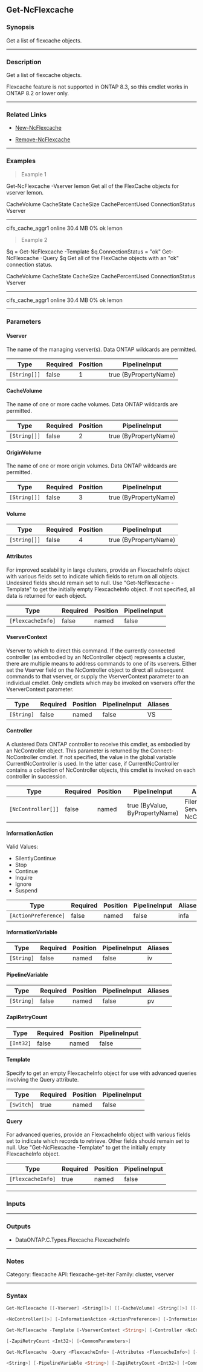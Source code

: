 Get-NcFlexcache
---------------

### Synopsis
Get a list of flexcache objects.

---

### Description

Get a list of flexcache objects.

Flexcache feature is not supported in ONTAP 8.3, so this cmdlet works in ONTAP 8.2 or lower only.

---

### Related Links
* [New-NcFlexcache](New-NcFlexcache)

* [Remove-NcFlexcache](Remove-NcFlexcache)

---

### Examples
> Example 1

Get-NcFlexcache -Vserver lemon
Get all of the FlexCache objects for vserver lemon.

CacheVolume              CacheState          CacheSize   CachePercentUsed  ConnectionStatus  Vserver
-----------              ----------          ---------   ----------------  ----------------  -------
cifs_cache_aggr1         online                30.4 MB                 0%         ok         lemon

> Example 2

$q = Get-NcFlexcache -Template
$q.ConnectionStatus = "ok"
Get-NcFlexcache -Query $q
Get all of the FlexCache objects with an "ok" connection status.

CacheVolume              CacheState          CacheSize   CachePercentUsed  ConnectionStatus  Vserver
-----------              ----------          ---------   ----------------  ----------------  -------
cifs_cache_aggr1         online                30.4 MB                 0%         ok         lemon

---

### Parameters
#### **Vserver**
The name of the managing vserver(s).  Data ONTAP wildcards are permitted.

|Type        |Required|Position|PipelineInput        |
|------------|--------|--------|---------------------|
|`[String[]]`|false   |1       |true (ByPropertyName)|

#### **CacheVolume**
The name of one or more cache volumes.  Data ONTAP wildcards are permitted.

|Type        |Required|Position|PipelineInput        |
|------------|--------|--------|---------------------|
|`[String[]]`|false   |2       |true (ByPropertyName)|

#### **OriginVolume**
The name of one or more origin volumes.  Data ONTAP wildcards are permitted.

|Type        |Required|Position|PipelineInput        |
|------------|--------|--------|---------------------|
|`[String[]]`|false   |3       |true (ByPropertyName)|

#### **Volume**

|Type        |Required|Position|PipelineInput        |
|------------|--------|--------|---------------------|
|`[String[]]`|false   |4       |true (ByPropertyName)|

#### **Attributes**
For improved scalability in large clusters, provide an FlexcacheInfo object with various fields set to indicate which fields to return on all objects.  Undesired fields should remain set to null.  Use "Get-NcFlexcache -Template" to get the initially empty FlexcacheInfo object.  If not specified, all data is returned for each object.

|Type             |Required|Position|PipelineInput|
|-----------------|--------|--------|-------------|
|`[FlexcacheInfo]`|false   |named   |false        |

#### **VserverContext**
Vserver to which to direct this command.  If the currently connected controller (as embodied by an NcController object) represents a cluster, there are multiple means to address commands to one of its vservers.  Either set the Vserver field on the NcController object to direct all subsequent commands to that vserver, or supply the VserverContext parameter to an individual cmdlet.  Only cmdlets which may be invoked on vservers offer the VserverContext parameter.

|Type      |Required|Position|PipelineInput|Aliases|
|----------|--------|--------|-------------|-------|
|`[String]`|false   |named   |false        |VS     |

#### **Controller**
A clustered Data ONTAP controller to receive this cmdlet, as embodied by an NcController object.  This parameter is returned by the Connect-NcController cmdlet.  If not specified, the value in the global variable CurrentNcController is used.  In the latter case, if CurrentNcController contains a collection of NcController objects, this cmdlet is invoked on each controller in succession.

|Type              |Required|Position|PipelineInput                 |Aliases                          |
|------------------|--------|--------|------------------------------|---------------------------------|
|`[NcController[]]`|false   |named   |true (ByValue, ByPropertyName)|Filer<br/>Server<br/>NcController|

#### **InformationAction**

Valid Values:

* SilentlyContinue
* Stop
* Continue
* Inquire
* Ignore
* Suspend

|Type                |Required|Position|PipelineInput|Aliases|
|--------------------|--------|--------|-------------|-------|
|`[ActionPreference]`|false   |named   |false        |infa   |

#### **InformationVariable**

|Type      |Required|Position|PipelineInput|Aliases|
|----------|--------|--------|-------------|-------|
|`[String]`|false   |named   |false        |iv     |

#### **PipelineVariable**

|Type      |Required|Position|PipelineInput|Aliases|
|----------|--------|--------|-------------|-------|
|`[String]`|false   |named   |false        |pv     |

#### **ZapiRetryCount**

|Type     |Required|Position|PipelineInput|
|---------|--------|--------|-------------|
|`[Int32]`|false   |named   |false        |

#### **Template**
Specify to get an empty FlexcacheInfo object for use with advanced queries involving the Query attribute.

|Type      |Required|Position|PipelineInput|
|----------|--------|--------|-------------|
|`[Switch]`|true    |named   |false        |

#### **Query**
For advanced queries, provide an FlexcacheInfo object with various fields set to indicate which records to retrieve.  Other fields should remain set to null.  Use "Get-NcFlexcache -Template" to get the initially empty FlexcacheInfo object.

|Type             |Required|Position|PipelineInput|
|-----------------|--------|--------|-------------|
|`[FlexcacheInfo]`|true    |named   |false        |

---

### Inputs

---

### Outputs
* DataONTAP.C.Types.Flexcache.FlexcacheInfo

---

### Notes
Category: flexcache
API: flexcache-get-iter
Family: cluster, vserver

---

### Syntax
```PowerShell
Get-NcFlexcache [[-Vserver] <String[]>] [[-CacheVolume] <String[]>] [[-OriginVolume] <String[]>] [[-Volume] <String[]>] [-Attributes <FlexcacheInfo>] [-VserverContext <String>] [-Controller 
```
```PowerShell
<NcController[]>] [-InformationAction <ActionPreference>] [-InformationVariable <String>] [-PipelineVariable <String>] [-ZapiRetryCount <Int32>] [<CommonParameters>]
```
```PowerShell
Get-NcFlexcache -Template [-VserverContext <String>] [-Controller <NcController[]>] [-InformationAction <ActionPreference>] [-InformationVariable <String>] [-PipelineVariable <String>] 
```
```PowerShell
[-ZapiRetryCount <Int32>] [<CommonParameters>]
```
```PowerShell
Get-NcFlexcache -Query <FlexcacheInfo> [-Attributes <FlexcacheInfo>] [-VserverContext <String>] [-Controller <NcController[]>] [-InformationAction <ActionPreference>] [-InformationVariable 
```
```PowerShell
<String>] [-PipelineVariable <String>] [-ZapiRetryCount <Int32>] [<CommonParameters>]
```
